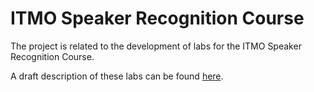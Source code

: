 # ITMO Speaker Recognition Course

The project is related to the development of labs for the ITMO Speaker Recognition Course.

A draft description of these labs can be found [here](https://disk.yandex.ru/i/mgIcAGIlAJCh9g).
